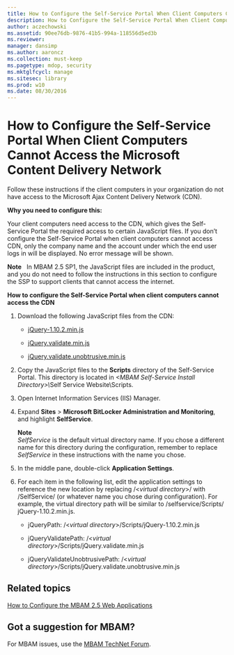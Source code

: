 ```yaml
---
title: How to Configure the Self-Service Portal When Client Computers Cannot Access the Microsoft Content Delivery Network
description: How to Configure the Self-Service Portal When Client Computers Cannot Access the Microsoft Content Delivery Network
author: aczechowski
ms.assetid: 90ee76db-9876-41b5-994a-118556d5ed3b
ms.reviewer: 
manager: dansimp
ms.author: aaroncz
ms.collection: must-keep
ms.pagetype: mdop, security
ms.mktglfcycl: manage
ms.sitesec: library
ms.prod: w10
ms.date: 08/30/2016
---
```



# How to Configure the Self-Service Portal When Client Computers Cannot Access the Microsoft Content Delivery Network


Follow these instructions if the client computers in your organization do not have access to the Microsoft Ajax Content Delivery Network (CDN).

**Why you need to configure this:**

Your client computers need access to the CDN, which gives the Self-Service Portal the required access to certain JavaScript files. If you don’t configure the Self-Service Portal when client computers cannot access CDN, only the company name and the account under which the end user logs in will be displayed. No error message will be shown.

**Note**  
In MBAM 2.5 SP1, the JavaScript files are included in the product, and you do not need to follow the instructions in this section to configure the SSP to support clients that cannot access the internet.

 

**How to configure the Self-Service Portal when client computers cannot access the CDN**

1. Download the following JavaScript files from the CDN:

   -   [jQuery-1.10.2.min.js](https://go.microsoft.com/fwlink/?LinkID=390515)

   -   [jQuery.validate.min.js](https://go.microsoft.com/fwlink/?LinkID=390516)

   -   [jQuery.validate.unobtrusive.min.js](https://go.microsoft.com/fwlink/?LinkID=390517)

2. Copy the JavaScript files to the **Scripts** directory of the Self-Service Portal. This directory is located in <em>&lt;MBAM Self-Service Install Directory&gt;\\</em>Self Service Website\\Scripts.

3. Open Internet Information Services (IIS) Manager.

4. Expand **Sites** &gt; **Microsoft BitLocker Administration and Monitoring**, and highlight **SelfService**.

   **Note**  
   *SelfService* is the default virtual directory name. If you chose a different name for this directory during the configuration, remember to replace *SelfService* in these instructions with the name you chose.

     

5. In the middle pane, double-click **Application Settings**.

6. For each item in the following list, edit the application settings to reference the new location by replacing /&lt;*virtual directory*&gt;/ with /SelfService/ (or whatever name you chose during configuration). For example, the virtual directory path will be similar to /selfservice/Scripts/ jQuery-1.10.2.min.js.

   -   jQueryPath: /&lt;*virtual directory*&gt;/Scripts/jQuery-1.10.2.min.js

   -   jQueryValidatePath: /&lt;*virtual directory*&gt;/Scripts/jQuery.validate.min.js

   -   jQueryValidateUnobtrusivePath: /&lt;*virtual directory*&gt;/Scripts/jQuery.validate.unobtrusive.min.js



## Related topics


[How to Configure the MBAM 2.5 Web Applications](how-to-configure-the-mbam-25-web-applications.md)

 

## Got a suggestion for MBAM?

For MBAM issues, use the [MBAM TechNet Forum](https://social.technet.microsoft.com/Forums/home?forum=mdopmbam). 






